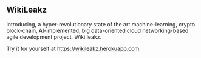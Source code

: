 ## WikiLeakz ##

Introducing, a hyper-revolutionary state of the art machine-learning, crypto block-chain, AI-implemented, big data-oriented cloud networking-based agile development project, Wiki leakz.

Try it for yourself at https://wikileakz.herokuapp.com.
